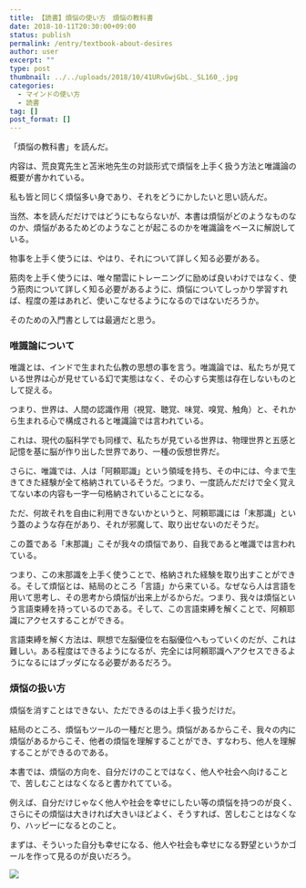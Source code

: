 ```yaml
---
title: 【読書】煩悩の使い方　煩悩の教科書
date: 2018-10-11T20:30:00+09:00
status: publish
permalink: /entry/textbook-about-desires
author: user
excerpt: ""
type: post
thumbnail: ../../uploads/2018/10/41URvGwjGbL._SL160_.jpg
categories:
  - マインドの使い方
  - 読書
tag: []
post_format: []
---
```


「煩悩の教科書」を読んだ。

内容は、荒良寛先生と苫米地先生の対談形式で煩悩を上手く扱う方法と唯識論の概要が書かれている。

私も皆と同じく煩悩多い身であり、それをどうにかしたいと思い読んだ。

当然、本を読んだだけではどうにもならないが、本書は煩悩がどのようなものなのか、煩悩があるためどのようなことが起こるのかを唯識論をベースに解説している。

物事を上手く使うには、やはり、それについて詳しく知る必要がある。

筋肉を上手く使うには、唯々闇雲にトレーニングに励めば良いわけではなく、使う筋肉について詳しく知る必要があるように、煩悩についてしっかり学習すれば、程度の差はあれど、使いこなせるようになるのではないだろうか。

そのための入門書としては最適だと思う。

### 唯識論について

唯識とは、インドで生まれた仏教の思想の事を言う。唯識論では、私たちが見ている世界は心が見せている幻で実態はなく、その心すら実態は存在しないものとして捉える。

つまり、世界は、人間の認識作用（視覚、聴覚、味覚、嗅覚、触角）と、それから生まれる心で構成されると唯識論では言われている。

これは、現代の脳科学でも同様で、私たちが見ている世界は、物理世界と五感と記憶を基に脳が作り出した世界であり、一種の仮想世界だ。

さらに、唯識では、人は「阿頼耶識」という領域を持ち、その中には、今まで生きてきた経験が全て格納されているそうだ。つまり、一度読んだだけで全く覚えてない本の内容も一字一句格納されていることになる。

ただ、何故それを自由に利用できないかというと、阿頼耶識には「末那識」という蓋のような存在があり、それが邪魔して、取り出せないのだそうだ。

この蓋である「末那識」こそが我々の煩悩であり、自我であると唯識では言われている。

つまり、この末那識を上手く使うことで、格納された経験を取り出すことができる。そして煩悩とは、結局のところ「言語」から来ている。なぜなら人は言語を用いて思考し、その思考から煩悩が出来上がるからだ。つまり、我々は煩悩という言語束縛を持っているのである。そして、この言語束縛を解くことで、阿頼耶識にアクセスすることができる。

言語束縛を解く方法は、瞑想で左脳優位を右脳優位へもっていくのだが、これは難しい。ある程度はできるようになるが、完全には阿頼耶識へアクセスできるようになるにはブッダになる必要があるだろう。

### 煩悩の扱い方

煩悩を消すことはできない、ただできるのは上手く扱うだけだ。

結局のところ、煩悩もツールの一種だと思う。煩悩があるからこそ、我々の内に煩悩があるからこそ、他者の煩悩を理解することができ、すなわち、他人を理解することができるのである。

本書では、煩悩の方向を、自分だけのことではなく、他人や社会へ向けることで、苦しむことはなくなると書かれてている。

例えば、自分だけじゃなく他人や社会を幸せにしたい等の煩悩を持つのが良く、さらにその煩悩は大きければ大きいほどよく、そうすれば、苦しむことはなくなり、ハッピーになるとのこと。

まずは、そういった自分も幸せになる、他人や社会も幸せになる野望というかゴールを作って見るのが良いだろう。

[![](https://images-fe.ssl-images-amazon.com/images/I/41URvGwjGbL._SL160_.jpg)](https://www.amazon.co.jp/exec/obidos/asin/4797672323/psypanica02-22/)
